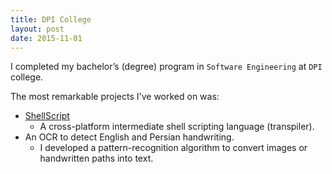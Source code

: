 ```yaml
---
title: DPI College
layout: post
date: 2015-11-01
---
```


I completed my bachelor’s (degree) program in `Software Engineering` at `DPI` college.


The most remarkable projects I've worked on was:
* [ShellScript](https://github.com/amkherad/ShellScript)
   * A cross-platform intermediate shell scripting language (transpiler).
* An OCR to detect English and Persian handwriting.
   * I developed a pattern-recognition algorithm to convert images or handwritten paths into text.
